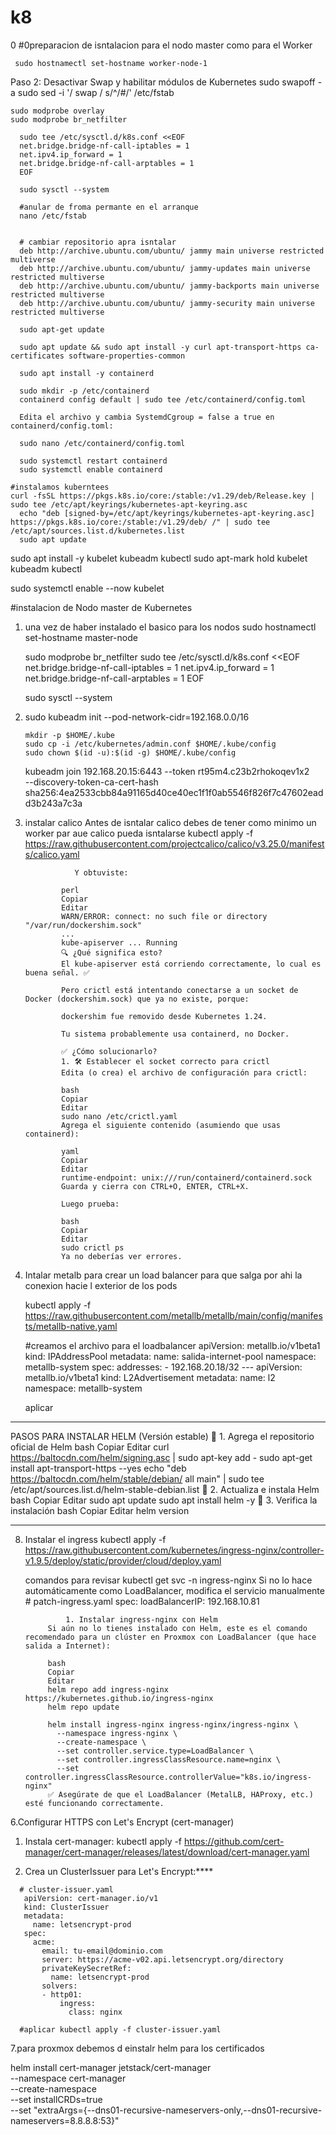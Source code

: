 # k8

0 #0preparacion de isntalacion para el nodo master como para el Worker

     sudo hostnamectl set-hostname worker-node-1
 Paso 2: Desactivar Swap y habilitar módulos de Kubernetes
    sudo swapoff -a
    sudo sed -i '/ swap / s/^/#/' /etc/fstab

    sudo modprobe overlay
    sudo modprobe br_netfilter

      sudo tee /etc/sysctl.d/k8s.conf <<EOF
      net.bridge.bridge-nf-call-iptables = 1
      net.ipv4.ip_forward = 1
      net.bridge.bridge-nf-call-arptables = 1
      EOF

      sudo sysctl --system

      #anular de froma permante en el arranque
      nano /etc/fstab


      # cambiar repositorio apra isntalar 
      deb http://archive.ubuntu.com/ubuntu/ jammy main universe restricted multiverse
      deb http://archive.ubuntu.com/ubuntu/ jammy-updates main universe restricted multiverse
      deb http://archive.ubuntu.com/ubuntu/ jammy-backports main universe restricted multiverse
      deb http://archive.ubuntu.com/ubuntu/ jammy-security main universe restricted multiverse
      
      sudo apt-get update
      
      sudo apt update && sudo apt install -y curl apt-transport-https ca-certificates software-properties-common

      sudo apt install -y containerd

      sudo mkdir -p /etc/containerd
      containerd config default | sudo tee /etc/containerd/config.toml 

      Edita el archivo y cambia SystemdCgroup = false a true en containerd/config.toml:

      sudo nano /etc/containerd/config.toml

      sudo systemctl restart containerd
      sudo systemctl enable containerd

    #instalamos kuberntees
    curl -fsSL https://pkgs.k8s.io/core:/stable:/v1.29/deb/Release.key | sudo tee /etc/apt/keyrings/kubernetes-apt-keyring.asc
      echo "deb [signed-by=/etc/apt/keyrings/kubernetes-apt-keyring.asc] https://pkgs.k8s.io/core:/stable:/v1.29/deb/ /" | sudo tee /etc/apt/sources.list.d/kubernetes.list
      sudo apt update


sudo apt install -y kubelet kubeadm kubectl
sudo apt-mark hold kubelet kubeadm kubectl


sudo systemctl enable --now kubelet

 



#instalacion de Nodo master de Kubernetes
1.  una vez de  haber instalado  el basico para los nodos
   sudo hostnamectl set-hostname master-node

    sudo modprobe br_netfilter
sudo tee /etc/sysctl.d/k8s.conf <<EOF
net.bridge.bridge-nf-call-iptables = 1
net.ipv4.ip_forward = 1
net.bridge.bridge-nf-call-arptables = 1
EOF


    sudo sysctl --system
 2. 
       sudo kubeadm init --pod-network-cidr=192.168.0.0/16

        mkdir -p $HOME/.kube
        sudo cp -i /etc/kubernetes/admin.conf $HOME/.kube/config
        sudo chown $(id -u):$(id -g) $HOME/.kube/config

        
    
    kubeadm join 192.168.20.15:6443 --token rt95m4.c23b2rhokoqev1x2 \
        --discovery-token-ca-cert-hash sha256:4ea2533cbb84a91165d40ce40ec1f1f0ab5546f826f7c47602eadd3b243a7c3a

4. instalar calico
     Antes de isntalar calico debes de tener como minimo un worker par aue calico pueda isntalarse
       kubectl apply -f https://raw.githubusercontent.com/projectcalico/calico/v3.25.0/manifests/calico.yaml



                  Y obtuviste:
               
               perl
               Copiar
               Editar
               WARN/ERROR: connect: no such file or directory "/var/run/dockershim.sock"
               ...
               kube-apiserver ... Running
               🔍 ¿Qué significa esto?
               El kube-apiserver está corriendo correctamente, lo cual es buena señal. ✅
               
               Pero crictl está intentando conectarse a un socket de Docker (dockershim.sock) que ya no existe, porque:
               
               dockershim fue removido desde Kubernetes 1.24.
               
               Tu sistema probablemente usa containerd, no Docker.
               
               ✅ ¿Cómo solucionarlo?
               1. 🛠 Establecer el socket correcto para crictl
               Edita (o crea) el archivo de configuración para crictl:
               
               bash
               Copiar
               Editar
               sudo nano /etc/crictl.yaml
               Agrega el siguiente contenido (asumiendo que usas containerd):
               
               yaml
               Copiar
               Editar
               runtime-endpoint: unix:///run/containerd/containerd.sock
               Guarda y cierra con CTRL+O, ENTER, CTRL+X.
               
               Luego prueba:
               
               bash
               Copiar
               Editar
               sudo crictl ps
               Ya no deberías ver errores.
               
               

6. Intalar metalb  para crear un load balancer  para que salga por ahi la conexion hacie l exterior de los pods   

      kubectl apply -f https://raw.githubusercontent.com/metallb/metallb/main/config/manifests/metallb-native.yaml

      #creamos el archivo para el loadbalancer 
        apiVersion: metallb.io/v1beta1
        kind: IPAddressPool
        metadata:
        name: salida-internet-pool
        namespace: metallb-system
        spec:
        addresses:
            - 192.168.20.18/32
        ---
        apiVersion: metallb.io/v1beta1
        kind: L2Advertisement
        metadata:
        name: l2
        namespace: metallb-system

   aplicar
  ------------------------------------------------------

   PASOS PARA INSTALAR HELM (Versión estable)
🔹 1. Agrega el repositorio oficial de Helm
bash
Copiar
Editar
curl https://baltocdn.com/helm/signing.asc | sudo apt-key add -
sudo apt-get install apt-transport-https --yes
echo "deb https://baltocdn.com/helm/stable/debian/ all main" | sudo tee /etc/apt/sources.list.d/helm-stable-debian.list
🔹 2. Actualiza e instala Helm
bash
Copiar
Editar
sudo apt update
sudo apt install helm -y
🔹 3. Verifica la instalación
bash
Copiar
Editar
helm version
*****************************************************************************************

8. Instalar el ingress
     kubectl apply -f https://raw.githubusercontent.com/kubernetes/ingress-nginx/controller-v1.9.5/deploy/static/provider/cloud/deploy.yaml
   
      comandos para revisar
         kubectl get svc -n ingress-nginx
      Si no lo hace automáticamente como LoadBalancer, modifica el servicio manualmente
        # patch-ingress.yaml
          spec:
         loadBalancerIP: 192.168.10.81


                1. Instalar ingress-nginx con Helm
            Si aún no lo tienes instalado con Helm, este es el comando recomendado para un clúster en Proxmox con LoadBalancer (que hace salida a Internet):
            
            bash
            Copiar
            Editar
            helm repo add ingress-nginx https://kubernetes.github.io/ingress-nginx
            helm repo update
            
            helm install ingress-nginx ingress-nginx/ingress-nginx \
              --namespace ingress-nginx \
              --create-namespace \
              --set controller.service.type=LoadBalancer \
              --set controller.ingressClassResource.name=nginx \
              --set controller.ingressClassResource.controllerValue="k8s.io/ingress-nginx"
            ✅ Asegúrate de que el LoadBalancer (MetalLB, HAProxy, etc.) esté funcionando correctamente.

   
 6.Configurar HTTPS con Let's Encrypt (cert-manager)
   1.	Instala cert-manager:
       kubectl apply -f https://github.com/cert-manager/cert-manager/releases/latest/download/cert-manager.yaml
     	
   3.	Crea un ClusterIssuer para Let's Encrypt:****
      
      # cluster-issuer.yaml
       apiVersion: cert-manager.io/v1
       kind: ClusterIssuer
       metadata:
         name: letsencrypt-prod
       spec:
         acme:
           email: tu-email@dominio.com
           server: https://acme-v02.api.letsencrypt.org/directory
           privateKeySecretRef:
             name: letsencrypt-prod
           solvers:
           - http01:
               ingress:
                 class: nginx

      #aplicar kubectl apply -f cluster-issuer.yaml

7.para proxmox debemos d einstalr helm para los certificados

  helm install cert-manager jetstack/cert-manager \
  --namespace cert-manager \
  --create-namespace \
  --set installCRDs=true \
  --set "extraArgs={--dns01-recursive-nameservers-only,--dns01-recursive-nameservers=8.8.8.8:53}"

     

   
   
